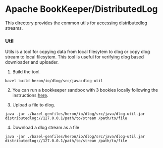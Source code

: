 <!--
    Licensed to the Apache Software Foundation (ASF) under one
    or more contributor license agreements.  See the NOTICE file
    distributed with this work for additional information
    regarding copyright ownership.  The ASF licenses this file
    to you under the Apache License, Version 2.0 (the
    "License"); you may not use this file except in compliance
    with the License.  You may obtain a copy of the License at

      http://www.apache.org/licenses/LICENSE-2.0

    Unless required by applicable law or agreed to in writing,
    software distributed under the License is distributed on an
    "AS IS" BASIS, WITHOUT WARRANTIES OR CONDITIONS OF ANY
    KIND, either express or implied.  See the License for the
    specific language governing permissions and limitations
    under the License.
-->
Apache BookKeeper/DistributedLog
================================

This directory provides the common utils for accessing distributedlog streams.

### Util

Utils is a tool for copying data from local filesytem to dlog or copy dlog stream to local filesytem. This tool is useful for verifying dlog based downloader and uploader.

1. Build the tool.
```
bazel build heron/io/dlog/src/java:dlog-util
```

2. You can run a bookkeeper sandbox with 3 bookies locally following the instructions [here](http://bookkeeper.apache.org/docs/latest/getting-started/run-locally/).

3. Upload a file to dlog.
```
java -jar ./bazel-genfiles/heron/io/dlog/src/java/dlog-util.jar distributedlog://127.0.0.1/path/to/stream /path/to/file
```

4. Download a dlog stream as a file
```
java -jar ./bazel-genfiles/heron/io/dlog/src/java/dlog-util.jar distributedlog://127.0.0.1/path/to/stream /path/to/file
```
